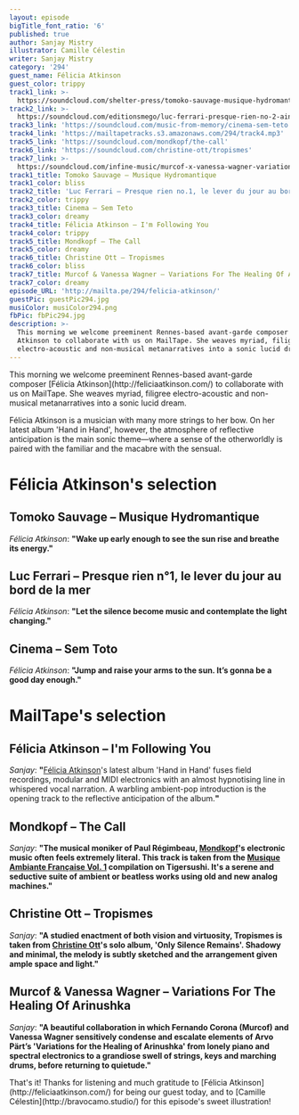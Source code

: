 ```yaml
---
layout: episode
bigTitle_font_ratio: '6'
published: true
author: Sanjay Mistry
illustrator: Camille Célestin
writer: Sanjay Mistry
category: '294'
guest_name: Félicia Atkinson
guest_color: trippy
track1_link: >-
  https://soundcloud.com/shelter-press/tomoko-sauvage-musique-hydromantique-sample-mix-sp087
track2_link: >-
  https://soundcloud.com/editionsmego/luc-ferrari-presque-rien-no-2-ainsi-continue-la-nuit-dans-ma-tete-multiple-excerpt-regrm-005
track3_link: 'https://soundcloud.com/music-from-memory/cinema-sem-teto'
track4_link: 'https://mailtapetracks.s3.amazonaws.com/294/track4.mp3'
track5_link: 'https://soundcloud.com/mondkopf/the-call'
track6_link: 'https://soundcloud.com/christine-ott/tropismes'
track7_link: >-
  https://soundcloud.com/infine-music/murcof-x-vanessa-wagner-variations-for-the-healing-of-arinushka-arvo-part-edit-version
track1_title: Tomoko Sauvage – Musique Hydromantique
track1_color: bliss
track2_title: 'Luc Ferrari – Presque rien no.1, le lever du jour au bord de la mer'
track2_color: trippy
track3_title: Cinema – Sem Teto
track3_color: dreamy
track4_title: Félicia Atkinson – I'm Following You
track4_color: trippy
track5_title: Mondkopf – The Call
track5_color: dreamy
track6_title: Christine Ott – Tropismes
track6_color: bliss
track7_title: Murcof & Vanessa Wagner – Variations For The Healing Of Arinushka
track7_color: dreamy
episode_URL: 'http://mailta.pe/294/felicia-atkinson/'
guestPic: guestPic294.jpg
musiColor: musiColor294.png
fbPic: fbPic294.jpg
description: >-
  This morning we welcome preeminent Rennes-based avant-garde composer Félicia
  Atkinson to collaborate with us on MailTape. She weaves myriad, filigree
  electro-acoustic and non-musical metanarratives into a sonic lucid dream.
---
```

<p id="introduction">This morning we welcome preeminent Rennes-based avant-garde composer [Félicia Atkinson](http://feliciaatkinson.com/) to collaborate with us on MailTape. She weaves myriad, filigree electro-acoustic and non-musical metanarratives into a sonic lucid dream.</p>
<p>Félicia Atkinson is a musician with many more strings to her bow. On her latest album 'Hand in Hand', however, the atmosphere of reflective anticipation is the main sonic theme—where a sense of the otherworldly is paired with the familiar and the macabre with the sensual.</p>


# Félicia Atkinson's selection


## Tomoko Sauvage – Musique Hydromantique
_Félicia Atkinson_: **"**Wake up early enough to see the sun rise and breathe its energy.**"**

## Luc Ferrari – Presque rien n°1, le lever du jour au bord de la mer
_Félicia Atkinson_: **"**Let the silence become music and contemplate the light changing.**"**

## Cinema – Sem Toto
_Félicia Atkinson_: **"**Jump and raise your arms to the sun. It’s gonna be a good day enough.**"**


# MailTape's selection

## Félicia Atkinson – I'm Following You
_Sanjay_: **"**[Félicia Atkinson](http://feliciaatkinson.com/)'s latest album 'Hand in Hand' fuses field recordings, modular and MIDI electronics with an almost hypnotising line in whispered vocal narration. A warbling ambient-pop introduction is the opening track to the reflective anticipation of the album.**"**

## Mondkopf – The Call
_Sanjay_: **"**The musical moniker of Paul Régimbeau, [Mondkopf](http://mondkopf.tumblr.com/)'s electronic music often feels extremely literal. This track is taken from the [Musique Ambiante Française Vol. 1](https://tigersushirecords.bandcamp.com/album/musique-ambiante-fran-aise-vol-1) compilation on Tigersushi. It's a serene and seductive suite of ambient or beatless works using old and new analog machines.**"**

## Christine Ott – Tropismes
_Sanjay_: **"**A studied enactment of both vision and virtuosity, Tropismes is taken from [Christine Ott](http://www.christineott.fr/)'s solo album, 'Only Silence Remains'. Shadowy and minimal, the melody is subtly sketched and the arrangement given ample space and light.**"**

## Murcof & Vanessa Wagner – Variations For The Healing Of Arinushka
_Sanjay_: **"**A beautiful collaboration in which Fernando Corona (Murcof) and Vanessa Wagner sensitively condense and escalate elements of Arvo Pärt’s 'Variations for the Healing of Arinushka' from lonely piano and spectral electronics to a grandiose swell of strings, keys and marching drums, before returning to quietude.**"**

<p id="outroduction">That's it! Thanks for listening and much gratitude to [Félicia Atkinson](http://feliciaatkinson.com/) for being our guest today, and to [Camille Célestin](http://bravocamo.studio/) for this episode's sweet illustration!</p>
